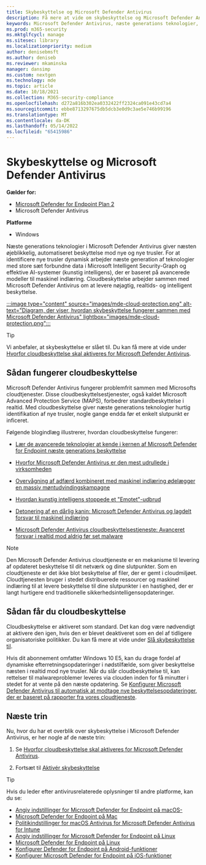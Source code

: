 ```yaml
---
title: Skybeskyttelse og Microsoft Defender Antivirus
description: Få mere at vide om skybeskyttelse og Microsoft Defender Antivirus
keywords: Microsoft Defender Antivirus, næste generations teknologier, næste generation af av, maskinel indlæring, antimalware, sikkerhed, defender, cloud, cloudbeskyttelse
ms.prod: m365-security
ms.mktglfcycl: manage
ms.sitesec: library
ms.localizationpriority: medium
author: denisebmsft
ms.author: deniseb
ms.reviewer: mkaminska
manager: dansimp
ms.custom: nextgen
ms.technology: mde
ms.topic: article
ms.date: 10/18/2021
ms.collection: M365-security-compliance
ms.openlocfilehash: d272a816b302ea0332422ff2324ca091e43cd7a4
ms.sourcegitcommit: ebbe8713297675db5dcb3e0d9c3ae5e746b99196
ms.translationtype: MT
ms.contentlocale: da-DK
ms.lasthandoff: 05/14/2022
ms.locfileid: "65415986"
---
```

# <a name="cloud-protection-and-microsoft-defender-antivirus"></a>Skybeskyttelse og Microsoft Defender Antivirus

**Gælder for:**

- [Microsoft Defender for Endpoint Plan 2](https://go.microsoft.com/fwlink/p/?linkid=2154037)
- Microsoft Defender Antivirus

**Platforme**
- Windows

Næste generations teknologier i Microsoft Defender Antivirus giver næsten øjeblikkelig, automatiseret beskyttelse mod nye og nye trusler. For at identificere nye trusler dynamisk arbejder næste generation af teknologier med store sæt forbundne data i Microsoft Intelligent Security-Graph og effektive AI-systemer (kunstig intelligens), der er baseret på avancerede modeller til maskinel indlæring. Cloudbeskyttelse arbejder sammen med Microsoft Defender Antivirus om at levere nøjagtig, realtids- og intelligent beskyttelse. 

[:::image type="content" source="images/mde-cloud-protection.png" alt-text="Diagram, der viser, hvordan skybeskyttelse fungerer sammen med Microsoft Defender Antivirus" lightbox="images/mde-cloud-protection.png":::](enable-cloud-protection-microsoft-defender-antivirus.md)

> [!TIP]
> Vi anbefaler, at skybeskyttelse er slået til. Du kan få mere at vide under [Hvorfor cloudbeskyttelse skal aktiveres for Microsoft Defender Antivirus](why-cloud-protection-should-be-on-mdav.md). 

## <a name="how-cloud-protection-works"></a>Sådan fungerer cloudbeskyttelse

Microsoft Defender Antivirus fungerer problemfrit sammen med Microsofts cloudtjenester. Disse cloudbeskyttelsestjenester, også kaldet Microsoft Advanced Protection Service (MAPS), forbedrer standardbeskyttelse i realtid. Med cloudbeskyttelse giver næste generations teknologier hurtig identifikation af nye trusler, nogle gange endda før et enkelt slutpunkt er inficeret. 

Følgende blogindlæg illustrerer, hvordan cloudbeskyttelse fungerer:

- [Lær de avancerede teknologier at kende i kernen af Microsoft Defender for Endpoint næste generations beskyttelse](https://www.microsoft.com/security/blog/2019/06/24/inside-out-get-to-know-the-advanced-technologies-at-the-core-of-microsoft-defender-atp-next-generation-protection/)

- [Hvorfor Microsoft Defender Antivirus er den mest udrullede i virksomheden](https://www.microsoft.com/security/blog/2018/03/22/why-windows-defender-antivirus-is-the-most-deployed-in-the-enterprise) 

- [Overvågning af adfærd kombineret med maskinel indlæring ødelægger en massiv møntudvindingskampagne](https://www.microsoft.com/security/blog/2018/03/07/behavior-monitoring-combined-with-machine-learning-spoils-a-massive-dofoil-coin-mining-campaign)

- [Hvordan kunstig intelligens stoppede et "Emotet"-udbrud](https://www.microsoft.com/security/blog/2018/02/14/how-artificial-intelligence-stopped-an-emotet-outbreak)

- [Detonering af en dårlig kanin: Microsoft Defender Antivirus og lagdelt forsvar til maskinel indlæring](https://www.microsoft.com/security/blog/2017/12/11/detonating-a-bad-rabbit-windows-defender-antivirus-and-layered-machine-learning-defenses)

- [Microsoft Defender Antivirus cloudbeskyttelsestjeneste: Avanceret forsvar i realtid mod aldrig før set malware](https://www.microsoft.com/security/blog/2017/07/18/windows-defender-antivirus-cloud-protection-service-advanced-real-time-defense-against-never-before-seen-malware) 


> [!NOTE]
> Den Microsoft Defender Antivirus cloudtjeneste er en mekanisme til levering af opdateret beskyttelse til dit netværk og dine slutpunkter. Som en cloudtjeneste er det ikke blot beskyttelse af filer, der er gemt i cloudmiljøet. Cloudtjenesten bruger i stedet distribuerede ressourcer og maskinel indlæring til at levere beskyttelse til dine slutpunkter i en hastighed, der er langt hurtigere end traditionelle sikkerhedsintelligensopdateringer.

## <a name="how-to-get-cloud-protection"></a>Sådan får du cloudbeskyttelse 

Cloudbeskyttelse er aktiveret som standard. Det kan dog være nødvendigt at aktivere den igen, hvis den er blevet deaktiveret som en del af tidligere organisatoriske politikker. Du kan få mere at vide under [Slå skybeskyttelse til](enable-cloud-protection-microsoft-defender-antivirus.md).

Hvis dit abonnement omfatter Windows 10 E5, kan du drage fordel af dynamiske efterretningsopdateringer i nødstilfælde, som giver beskyttelse næsten i realtid mod nye trusler. Når du slår cloudbeskyttelse til, kan rettelser til malwareproblemer leveres via clouden inden for få minutter i stedet for at vente på den næste opdatering. Se [Konfigurer Microsoft Defender Antivirus til automatisk at modtage nye beskyttelsesopdateringer, der er baseret på rapporter fra vores cloudtjeneste](manage-event-based-updates-microsoft-defender-antivirus.md#cloud-report-updates).

## <a name="next-steps"></a>Næste trin

Nu, hvor du har et overblik over skybeskyttelse i Microsoft Defender Antivirus, er her nogle af de næste trin:

1. Se [Hvorfor cloudbeskyttelse skal aktiveres for Microsoft Defender Antivirus](why-cloud-protection-should-be-on-mdav.md).

2. Fortsæt til [Aktivér skybeskyttelse](enable-cloud-protection-microsoft-defender-antivirus.md)

> [!TIP]
> Hvis du leder efter antivirusrelaterede oplysninger til andre platforme, kan du se:
> - [Angiv indstillinger for Microsoft Defender for Endpoint på macOS-](mac-preferences.md)
> - [Microsoft Defender for Endpoint på Mac](microsoft-defender-endpoint-mac.md)
> - [Politikindstillinger for macOS Antivirus for Microsoft Defender Antivirus for Intune](/mem/intune/protect/antivirus-microsoft-defender-settings-macos)
> - [Angiv indstillinger for Microsoft Defender for Endpoint på Linux](linux-preferences.md)
> - [Microsoft Defender for Endpoint på Linux](microsoft-defender-endpoint-linux.md)
> - [Konfigurer Defender for Endpoint på Android-funktioner](android-configure.md)
> - [Konfigurer Microsoft Defender for Endpoint på iOS-funktioner](ios-configure-features.md)